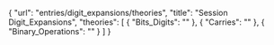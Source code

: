 {
    "url": "entries/digit_expansions/theories",
    "title": "Session Digit_Expansions",
    "theories": [
        {
            "Bits_Digits": ""
        },
        {
            "Carries": ""
        },
        {
            "Binary_Operations": ""
        }
    ]
}